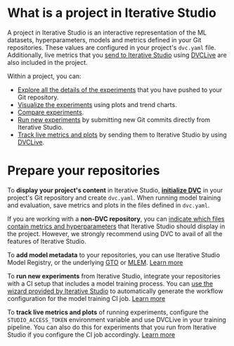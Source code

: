 # What is a project in Iterative Studio

A project in Iterative Studio is an interactive representation of the ML
datasets, hyperparameters, models and metrics defined in your Git repositories.
These values are configured in your project's `dvc.yaml` file. Additionally,
live metrics that you [send to Iterative Studio][live-metrics-and-plots] using
[DVCLive] are also included in the project.

Within a project, you can:

- [Explore all the details of the experiments][explore-ml-experiments] that you
  have pushed to your Git repository.
- [Visualize the experiments][visualize] using plots and trend charts.
- [Compare experiments][compare].
- [Run new experiments][run-experiments] by submitting new Git commits directly
  from Iterative Studio.
- [Track live metrics and plots][live-metrics-and-plots] by sending them to
  Iterative Studio by using [DVCLive].

# Prepare your repositories

To **display your project's content** in Iterative Studio,
[**initialize DVC**](https://dvc.org/doc) in your project's Git repository and
create `dvc.yaml`. When running model training and evaluation, save metrics and
plots in the files defined in `dvc.yaml`.

If you are working with a **non-DVC repository**, you can
[indicate which files contain metrics and hyperparameters](/doc/studio/user-guide/projects-and-experiments/configure-a-project#custom-metrics-and-parameters)
that Iterative Studio should display in the project. However, we strongly
recommend using DVC to avail of all the features of Iterative Studio.

To **add model metadata** to your repositories, you can use Iterative Studio
Model Registry, or the underlying [GTO] or [MLEM]. [Learn more][model-registry]

To **run new experiments** from Iterative Studio, integrate your repositories
with a CI setup that includes a model training process. You can
[use the wizard provided by Iterative Studio](/doc/studio/user-guide/projects-and-experiments/run-experiments#use-the-iterative-studio-wizard-to-set-up-your-ci-action)
to automatically generate the workflow configuration for the model training CI
job. [Learn more][run-experiments]

To **track live metrics and plots** of running experiments, configure the
`STUDIO_ACCESS_TOKEN` environment variable and use DVCLive in your training
pipeline. You can also do this for experiments that you run from Iterative
Studio if you configure the CI job accordingly. [Learn
more][live-metrics-and-plots]

[on project settings]:
  /doc/studio/user-guide/projects-and-experiments/configure-a-project#non-dvc-repositories
[projects]: /doc/studio/user-guide/projects-and-experiments/what-is-a-project
[explore-ml-experiments]:
  /doc/studio/user-guide/projects-and-experiments/explore-ml-experiments
[visualize]:
  /doc/studio/user-guide/projects-and-experiments/visualize-and-compare
[compare]:
  /doc/studio/user-guide/projects-and-experiments/visualize-and-compare#compare-experiments
[run-experiments]:
  /doc/studio/user-guide/projects-and-experiments/run-experiments
[model-registry]: /doc/studio/user-guide/model-registry/what-is-a-model-registry
[live-metrics-and-plots]:
  /doc/studio/user-guide/projects-and-experiments/live-metrics-and-plots
[dvclive]: /doc/dvclive
[gto]: https://mlem.ai/doc/gto
[mlem]: https://mlem.ai/
[store and share your data and model files]:
  /doc/start/data-management/data-versioning#storing-and-sharing
[create data registries]: /doc/use-cases/data-registry
[create data pipelines]: /doc/start/data-management/data-pipelines
[ci/cd in machine learning]: /doc/use-cases/ci-cd-for-machine-learning
